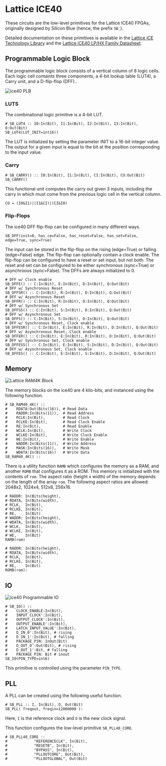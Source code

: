 # Lattice ICE40

These circuits are the low-level primitives for the Lattice ICE40 FPGAs,
originally designed by Silicon Blue (hence, the prefix `SB_`).

Detailed documentation on these primitives is available in the [Lattice iCE
Technology
Library](http://www.latticesemi.com/~/media/LatticeSemi/Documents/TechnicalBriefs/SBTICETechnologyLibrary201504.pdf)
and the [Lattice iCE40 LP/HX Family
Datasheet](http://www.latticesemi.com/~/media/LatticeSemi/Documents/DataSheets/iCE/iCE40LPHXFamilyDataSheet.pdf).

## Programmable Logic Block 

The programmable logic block consists of a vertical column of 8 logic cells.
Each logic cell containts three components,
a 4-bit lookup table (LUT4), a Carry unit, and a D-flip-flop (DFF)..

![ice40 PLB](images/ice40plb.jpg)

### LUTS

The combinational logic primitive is a 4-bit LUT.

```
# SB_LUT4 :: I0:In(Bit), I1:In(Bit), I2:In(Bit), I3:In(Bit), O:Out(Bit)
SB_LUT4(LUT_INIT=int16))
```

The LUT is initialized by setting 
the parameter INIT to a 16-bit integer value. 
The output for a given input is equal 
to the bit at the position corresponding to the input value.

### Carry 

```
# SB_CARRY() :: I0:In(Bit), I1:In(Bit), CI:In(Bit), CO:Out(Bit)
SB_CARRY()
```

This functional unit computes the carry out given 3 inputs,
including the carry in which must come from the previous logic cell
in the vertical column.

```
CO = (I0&I1)|(I1&CI)|(CI&I0)
```

### Flip-Flops

The ice40 DFF flip-flop can be configured in many different ways.
```
SB_DFF(init=0, has_ce=False, has_reset=False, has_set=False, edge=True, sync=True)
```
The input can be stored in the flip-flop 
on the rising (edge=True) or falling (edge=False) edge.
The flip-flop can optionally contain a clock enable.
The flip-flop can be configured to have a reset or set input,
but not both.
The reset and set can be configured to be either
synchronous (sync=True) or asynchroous (sync=False).
The DFFs are always initialized to 0.

```
# DFF w/ Clock enable
SB_DFFE() :: C:In(Bit), E:In(Bit), D:In(Bit), Q:Out(Bit)
# DFF w/ Synchronous Reset
SB_DFFSR() :: C:In(Bit), R:In(Bit), D:In(Bit), Q:Out(Bit)
# DFF w/ Asynchronous Reset
SB_DFFR() :: C:In(Bit), R:In(Bit), D:In(Bit), Q:Out(Bit)
# DFF w/ Synchronous Set
SB_DFFSS() :: C:In(Bit), S:In(Bit), D:In(Bit), Q:Out(Bit)
# DFF w/ Asynchronous Set
SB_DFFS() :: C:In(Bit), S:In(Bit), D:In(Bit), Q:Out(Bit)
# DFF w/ Synchronous Reset, Clock enable
SB_DFFESR() :: C:In(Bit), E:In(Bit), R:In(Bit), D:In(Bit), Q:Out(Bit)
# DFF w/ Asynchronous Reset, Clock enable
SB_DFFER() :: C:In(Bit), E:In(Bit), R:In(Bit), D:In(Bit), Q:Out(Bit)
# DFF w/ Synchronous Set, Clock enable
SB_DFFESS() :: C:In(Bit), E:In(Bit), S:In(Bit), D:In(Bit), Q:Out(Bit)
# DFF w/ Asynchronous Set, Clock enable
SB_DFFES() :: C:In(Bit), E:In(Bit), S:In(Bit), D:In(Bit), Q:Out(Bit)
```

## Memory 

![Lattice RAM4K Block](images/ice40mem.jpg)

The memory blocks on the ice40 are 4 kilo-bits,
and instanced using the following function.

```
# SB_RAM40_4K() ::
#    RDATA:Out(Bits(16)), # Read Data
#    RADDR:In(Bits(11)),  # Read Address
#    RCLK:In(Bit),        # Read Clock
#    RCLKE:In(Bit),       # Read Clock Enable
#    RE:In(Bit),          # Read Enable
#    WCLK:In(Bit),        # Write Clock
#    WCLKE:In(Bit),       # Write Clock Enable
#    WE:In(Bit),          # Write Enable
#    WADDR:In(Bits(11)),  # Write Address
#    MASK:In(Bits(16)),   # Write Mask
#    WDATA:In(Bits(16))   # Write Data
SB_RAM40_4K() ::
```

There is a utility function `RAMB`
which configures the memory as a RAM,
and another `ROMB` that configures it as a ROM.
This memory is initialized with the contents of `rom`.
The aspect ratio (height x width) of the memory 
depends on the length of the array `rom`.
The following aspect ratios are allowed:
2048x2,
1024x4,
512x8,
256x16.

```
# RADDR: In(Bits(height),
# RDATA, In(Bits(width),
# RCLK,  In(Bit),
# RCLKE, In(Bit),
# RE,    In(Bit)
# WADDR: In(Bits(height),
# WDATA, In(Bits(width),
# WCLK,  In(Bit),
# WCLKE, In(Bit),
# WE,    In(Bit)
RAMB(rom)
```

```
# RADDR: In(Bits(height),
# RDATA, In(Bits(width),
# RCLK,  In(Bit),
# RCLKE, In(Bit),
# RE,    In(Bit)
ROMB(rom):
```


## IO

![ice40 Programmable IO](images/ice40io.jpg)

```
# SB_IO() ::
#    CLOCK_ENABLE:In(Bit),
#    INPUT_CLOCK':In(Bit),
#    OUTPUT_CLOCK':In(Bit),
#    OUTPUT_ENABLE':In(Bit),
#    LATCH_INPUT_VALUE':In(Bit),
#    D_IN_0':In(Bit), # rising
#    D_IN_1':In(Bit), # falling
#    PACKAGE_PIN: InOut(Bit) 
#    D_OUT_0':Out(Bit), # rising
#    D_OUT_1':Bit, # falling
#    PACKAGE_PIN: Bit # inout
SB_IO(PIN_TYPE=int6)
```
This primitive is controlled using the parameter `PIN_TYPE`.

## PLL

A PLL can be created using the following useful function.
```
# SB_PLL :: I, In(Bit), O, Out(Bit)
SB_PLL( freqout, freqin=12000000 ):
```
Here, `I` is the reference clock and `O` is the new clock signsl.

This function configures the low-level primitive `SB_PLL40_CORE`.
```
# SB_PLL40_CORE :: 
#            "REFERENCECLK", In(Bit),
#            "RESETB", In(Bit),
#            "BYPASS", In(Bit),
#            "PLLOUTCORE", Out(Bit),
#            "PLLOUTGLOBAL", Out(Bit)
```
